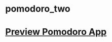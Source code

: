 # pomodoro_two

<a href="https://shimmering-gnome-e26384.netlify.app/"><h1>Preview Pomodoro App</h1></a>

